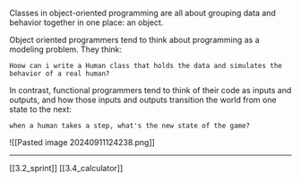 Classes in object-oriented programming are all about grouping data and behavior together
in one place: an object.

Object oriented programmers tend to think about programming as a modeling problem.
They think:

```
Hoow can i write a Human class that holds the data and simulates the behavior of a real human?
```

In contrast, functional programmers tend to think of their code as inputs and outputs,
and how those inputs and outputs transition the world from one state to the next:

``` 
when a human takes a step, what's the new state of the game?
```

![[Pasted image 20240911124238.png]]

---
[[3.2_sprint]]
[[3.4_calculator]]